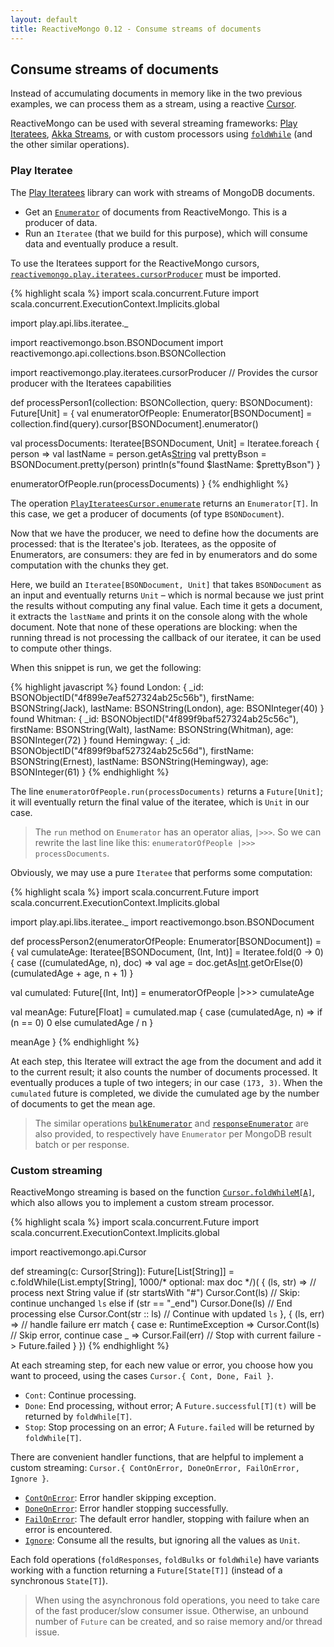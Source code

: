 ```yaml
---
layout: default
title: ReactiveMongo 0.12 - Consume streams of documents
---
```


## Consume streams of documents

Instead of accumulating documents in memory like in the two previous examples, we can process them as a stream, using a reactive [Cursor](../../api/index.html#reactivemongo.api.Cursor).

ReactiveMongo can be used with several streaming frameworks: [Play Iteratees](http://www.playframework.com/documentation/latest/Iteratees), [Akka Streams](http://akka.io/docs/), or with custom processors using [`foldWhile`](../../api/index.html#reactivemongo.api.Cursor@foldWhile[A](z:=%3EA,maxDocs:Int)(suc:(A,T)=%3Ereactivemongo.api.Cursor.State[A],err:reactivemongo.api.Cursor.ErrorHandler[A])(implicitctx:scala.concurrent.ExecutionContext):scala.concurrent.Future[A]) (and the other similar operations).

### Play Iteratee

The [Play Iteratees](https://www.playframework.com/documentation/latest/Iteratees) library can work with streams of MongoDB documents.

- Get an [`Enumerator`](../../api/index.html#reactivemongo.play.iteratees.PlayIterateesCursor@enumerator(maxDocs:Int,err:reactivemongo.api.Cursor.ErrorHandler[Unit])(implicitctx:scala.concurrent.ExecutionContext):play.api.libs.iteratee.Enumerator[T]) of documents from ReactiveMongo. This is a producer of data.
- Run an `Iteratee` (that we build for this purpose), which will consume data and eventually produce a result.

To use the Iteratees support for the ReactiveMongo cursors, [`reactivemongo.play.iteratees.cursorProducer`](../../api/index.html#reactivemongo.play.iteratees.package@cursorProducer[T]:reactivemongo.api.CursorProducer[T]{typeProducedCursor=reactivemongo.play.iteratees.PlayIterateesCursor[T]}) must be imported.

{% highlight scala %}
import scala.concurrent.Future
import scala.concurrent.ExecutionContext.Implicits.global

import play.api.libs.iteratee._

import reactivemongo.bson.BSONDocument
import reactivemongo.api.collections.bson.BSONCollection

import reactivemongo.play.iteratees.cursorProducer
// Provides the cursor producer with the Iteratees capabilities

def processPerson1(collection: BSONCollection, query: BSONDocument): Future[Unit] = {
  val enumeratorOfPeople: Enumerator[BSONDocument] =
    collection.find(query).cursor[BSONDocument].enumerator()

  val processDocuments: Iteratee[BSONDocument, Unit] =
    Iteratee.foreach { person =>
      val lastName = person.getAs[String]("lastName")
      val prettyBson = BSONDocument.pretty(person)
      println(s"found $lastName: $prettyBson")
    }

  enumeratorOfPeople.run(processDocuments)
}
{% endhighlight %}

The operation [`PlayIterateesCursor.enumerate`](../../api/index.html#reactivemongo.play.iteratees.PlayIterateesCursor@enumerator(maxDocs:Int,err:reactivemongo.api.Cursor.ErrorHandler[Unit])(implicitctx:scala.concurrent.ExecutionContext):play.api.libs.iteratee.Enumerator[T]) returns an `Enumerator[T]`. In this case, we get a producer of documents (of type `BSONDocument`).

Now that we have the producer, we need to define how the documents are processed: that is the Iteratee's job. Iteratees, as the opposite of Enumerators, are consumers: they are fed in by enumerators and do some computation with the chunks they get.

Here, we build an `Iteratee[BSONDocument, Unit]` that takes `BSONDocument` as an input and eventually returns `Unit` – which is normal because we just print the results without computing any final value. Each time it gets a document, it extracts the `lastName` and prints it on the console along with the whole document. Note that none of these operations are blocking: when the running thread is not processing the callback of our iteratee, it can be used to compute other things.

When this snippet is run, we get the following:

{% highlight javascript %}
found London: {
  _id: BSONObjectID("4f899e7eaf527324ab25c56b"),
  firstName: BSONString(Jack),
  lastName: BSONString(London),
  age: BSONInteger(40)
}
found Whitman: {
  _id: BSONObjectID("4f899f9baf527324ab25c56c"),
  firstName: BSONString(Walt),
  lastName: BSONString(Whitman),
  age: BSONInteger(72)
}
found Hemingway: {
  _id: BSONObjectID("4f899f9baf527324ab25c56d"),
  firstName: BSONString(Ernest),
  lastName: BSONString(Hemingway),
  age: BSONInteger(61)
}
{% endhighlight %}

The line `enumeratorOfPeople.run(processDocuments)` returns a `Future[Unit]`; it will eventually return the final value of the iteratee, which is `Unit` in our case.

> The `run` method on `Enumerator` has an operator alias, `|>>>`. So we can rewrite the last line like this: `enumeratorOfPeople |>>> processDocuments`.

Obviously, we may use a pure `Iteratee` that performs some computation:

{% highlight scala %}
import scala.concurrent.Future
import scala.concurrent.ExecutionContext.Implicits.global

import play.api.libs.iteratee._
import reactivemongo.bson.BSONDocument

def processPerson2(enumeratorOfPeople: Enumerator[BSONDocument]) = {
  val cumulateAge: Iteratee[BSONDocument, (Int, Int)] =
    Iteratee.fold(0 -> 0) {
      case ((cumulatedAge, n), doc) =>
        val age = doc.getAs[Int]("age").getOrElse(0)
        (cumulatedAge + age, n + 1)
    }

  val cumulated: Future[(Int, Int)] = enumeratorOfPeople |>>> cumulateAge

  val meanAge: Future[Float] =
    cumulated.map { case (cumulatedAge, n) =>
      if (n == 0) 0
      else cumulatedAge / n
    }

  meanAge
}
{% endhighlight %}

At each step, this Iteratee will extract the age from the document and add it to the current result; it also counts the number of documents processed. It eventually produces a tuple of two integers; in our case `(173, 3)`. When the `cumulated` future is completed, we divide the cumulated age by the number of documents to get the mean age.

> The similar operations [`bulkEnumerator`](../../api/index.html#reactivemongo.play.iteratees.PlayIterateesCursor@bulkEnumerator(maxDocs:Int,err:reactivemongo.api.Cursor.ErrorHandler[Unit])(implicitctx:scala.concurrent.ExecutionContext):play.api.libs.iteratee.Enumerator[Iterator[T]]) and [`responseEnumerator`](../../api/index.html#reactivemongo.play.iteratees.PlayIterateesCursor@responseEnumerator(maxDocs:Int,err:reactivemongo.api.Cursor.ErrorHandler[Unit])(implicitctx:scala.concurrent.ExecutionContext):play.api.libs.iteratee.Enumerator[reactivemongo.core.protocol.Response]) are also provided, to respectively have `Enumerator` per MongoDB result batch or per response.

### Custom streaming

ReactiveMongo streaming is based on the function [`Cursor.foldWhileM[A]`](../../api/index.html#reactivemongo.api.Cursor@foldWhileM[A](z:=%3EA,maxDocs:Int)(suc:(A,T)=%3Escala.concurrent.Future[reactivemongo.api.Cursor.State[A]],err:reactivemongo.api.Cursor.ErrorHandler[A])(implicitctx:scala.concurrent.ExecutionContext):scala.concurrent.Future[A]), which also allows you to implement a custom stream processor.

{% highlight scala %}
import scala.concurrent.Future
import scala.concurrent.ExecutionContext.Implicits.global

import reactivemongo.api.Cursor

def streaming(c: Cursor[String]): Future[List[String]] =
  c.foldWhile(List.empty[String], 1000/* optional: max doc */)(
    { (ls, str) => // process next String value
      if (str startsWith "#") Cursor.Cont(ls) // Skip: continue unchanged `ls`
      else if (str == "_end") Cursor.Done(ls) // End processing
      else Cursor.Cont(str :: ls) // Continue with updated `ls`
    },
    { (ls, err) => // handle failure
      err match {
        case e: RuntimeException => Cursor.Cont(ls) // Skip error, continue
        case _ => Cursor.Fail(err) // Stop with current failure -> Future.failed
      }
    })
{% endhighlight %}

At each streaming step, for each new value or error, you choose how you want to proceed, using the cases `Cursor.{ Cont, Done, Fail }`.

- `Cont`: Continue processing.
- `Done`: End processing, without error; A `Future.successful[T](t)` will be returned by `foldWhile[T]`.
- `Stop`: Stop processing on an error; A `Future.failed` will be returned by `foldWhile[T]`.

There are convenient handler functions, that are helpful to implement a custom streaming: `Cursor.{ ContOnError, DoneOnError, FailOnError, Ignore }`.

- [`ContOnError`](../../api/index.html#reactivemongo.api.Cursor$@ContOnError[A](callback:(A,Throwable)=%3EUnit):reactivemongo.api.Cursor.ErrorHandler[A]): Error handler skipping exception.
- [`DoneOnError`](../../api/index.html#reactivemongo.api.Cursor$@DoneOnError[A](callback:(A,Throwable)=%3EUnit):reactivemongo.api.Cursor.ErrorHandler[A]): Error handler stopping successfully.
- [`FailOnError`](../../api/index.html#reactivemongo.api.Cursor$@FailOnError[A](callback:(A,Throwable)=%3EUnit):reactivemongo.api.Cursor.ErrorHandler[A]): The default error handler, stopping with failure when an error is encountered.
- [`Ignore`](../../api/index.html#reactivemongo.api.Cursor$@Ignore[A](callback:A=%3EUnit):(Unit,A)=%3Ereactivemongo.api.Cursor.State[Unit]): Consume all the results, but ignoring all the values as `Unit`.

Each fold operations (`foldResponses`, `foldBulks` or `foldWhile`) have variants working with a function returning a `Future[State[T]]` (instead of a synchronous `State[T]`).

> When using the asynchronous fold operations, you need to take care of the fast producer/slow consumer issue. Otherwise, an unbound number of `Future` can be created, and so raise memory and/or thread issue.